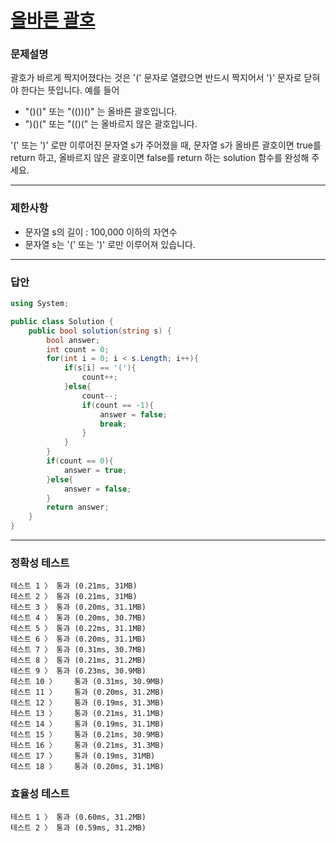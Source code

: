 # <a href="https://school.programmers.co.kr/learn/courses/30/lessons/12909">올바른 괄호</a>

### 문제설명

괄호가 바르게 짝지어졌다는 것은 '(' 문자로 열렸으면 반드시 짝지어서 ')' 문자로 닫혀야 한다는 뜻입니다. 예를 들어

 - "()()" 또는 "(())()" 는 올바른 괄호입니다.
 - ")()(" 또는 "(()(" 는 올바르지 않은 괄호입니다.

'(' 또는 ')' 로만 이루어진 문자열 s가 주어졌을 때, 문자열 s가 올바른 괄호이면 true를 return 하고, 올바르지 않은 괄호이면 false를 return 하는 solution 함수를 완성해 주세요.

***

### 제한사항

 - 문자열 s의 길이 : 100,000 이하의 자연수
 - 문자열 s는 '(' 또는 ')' 로만 이루어져 있습니다.

***

### 답안
``` csharp
using System;

public class Solution {
    public bool solution(string s) {
        bool answer;
        int count = 0;
        for(int i = 0; i < s.Length; i++){
            if(s[i] == '('){
                count++;
            }else{
                count--;
                if(count == -1){
                    answer = false;
                    break;
                }
            }
        }
        if(count == 0){
            answer = true;
        }else{
            answer = false;
        }
        return answer;
    }
}
```

***

### 정확성 테스트
```
테스트 1 〉	통과 (0.21ms, 31MB)
테스트 2 〉	통과 (0.21ms, 31MB)
테스트 3 〉	통과 (0.20ms, 31.1MB)
테스트 4 〉	통과 (0.20ms, 30.7MB)
테스트 5 〉	통과 (0.22ms, 31.1MB)
테스트 6 〉	통과 (0.20ms, 31.1MB)
테스트 7 〉	통과 (0.31ms, 30.7MB)
테스트 8 〉	통과 (0.21ms, 31.2MB)
테스트 9 〉	통과 (0.23ms, 30.9MB)
테스트 10 〉	통과 (0.31ms, 30.9MB)
테스트 11 〉	통과 (0.20ms, 31.2MB)
테스트 12 〉	통과 (0.19ms, 31.3MB)
테스트 13 〉	통과 (0.21ms, 31.1MB)
테스트 14 〉	통과 (0.19ms, 31.1MB)
테스트 15 〉	통과 (0.21ms, 30.9MB)
테스트 16 〉	통과 (0.21ms, 31.3MB)
테스트 17 〉	통과 (0.19ms, 31MB)
테스트 18 〉	통과 (0.20ms, 31.1MB)
```

### 효율성 테스트
```
테스트 1 〉	통과 (0.60ms, 31.2MB)
테스트 2 〉	통과 (0.59ms, 31.2MB)
```
